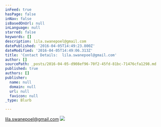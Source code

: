 ```yaml
---
inFeed: true
hasPage: false
inNav: false
isBasedOnUrl: null
inLanguage: null
starred: false
keywords: []
description: lila.swanepoel@gmail.com
datePublished: '2016-04-05T14:49:23.800Z'
dateModified: '2016-04-05T14:49:06.313Z'
title: 'Contact Details:  lila.swanepoel@gmail.com'
author: []
sourcePath: _posts/2016-04-05-d908ef96-70f2-45fd-81bc-71476cfa1298.md
published: true
authors: []
publisher:
  name: null
  domain: null
  url: null
  favicon: null
_type: Blurb

---
```

lila.swanepoel@gmail.com
![](https://the-grid-user-content.s3-us-west-2.amazonaws.com/d96c6b08-8885-4bf2-8575-11d0e7d4ce05.jpg)